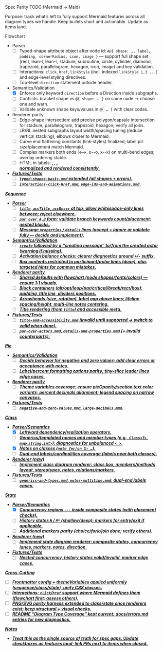 Spec Parity TODO (Mermaid → Maid)

Purpose: track what’s left to fully support Mermaid features across all diagram types we handle. Keep bullets short and actionable. Update as items land.

Flowchart
- Parser
  - [ ] Typed-shape attribute object after node id: `A@{ shape: …, label, padding, cornerRadius, icon, image }` — support full shape set (rect, lean-l, lean-r, stadium, subroutine, circle, cylinder, diamond, trapezoid, parallelogram, hexagon, icon, image) and key validation.
  - [ ] Interactions: `click`, `href`, `linkStyle` (incl. indexed `linkStyle 1,3 ...`) and edge-level styling directives.
  - [ ] Top-level `direction` statement outside header.
- Semantics/Validation
  - [x] Enforce only keyword `direction` before a Direction inside subgraphs.
  - [ ] Conflicts: bracket shape vs `@{ shape: … }` on same node → choose one and warn.
  - [ ] Validate unknown shape keys/values in `@{ … }` with clear codes.
- Renderer parity
  - [ ] Edge–shape intersection: add precise polygon/capsule intersection for stadium, parallelogram, trapezoid, hexagon; verify all joins.
  - [ ] LR/RL nested subgraphs layout width/spacing tuning (reduce vertical stacking); elbows closer to Mermaid.
  - [ ] Curve end flattening constants (link-styles) finalized; label pill size/placement match Mermaid.
  - [ ] Complex markers both ends (<-->, o--o, x--x) on multi-bend edges; overlay ordering stable.
  - [ ] HTML in labels: <b>, <i>, <u>, <br/> normalized and rendered consistently.
- Fixtures/Tests
  - [ ] `typed-shapes-basic.mmd` extended (all shapes + errors).
  - [ ] `interactions-click-href.mmd`, `edge-ids-and-animations.mmd`.

Sequence
- Parser
  - [ ] `title`, `accTitle`, `accDescr` at top; allow whitespace-only lines between; reject elsewhere.
  - [ ] `par over A,B` form; validate branch keywords count/placement; nested blocks.
  - [ ] Message `properties` / `details` lines (accept + ignore or validate fully — decide and implement).
- Semantics/Validation
  - [ ] `create` followed by a “creating message” to/from the created actor (warning if missing).
  - [ ] Activation balance checks; clearer diagnostics around `+`/`-` suffix.
  - [ ] Box contents restricted to participant/actor lines (done), plus targeted hints for common mistakes.
- Renderer parity
  - [ ] Shared defaults with flowchart (node shapes/fonts/colors) — ensure 1:1 visuals.
  - [ ] Block containers (alt/opt/loop/par/critical/break/rect/box): padding, title line, dividers positions.
  - [ ] Arrowheads (size, rotation), label gap above lines; lifeline spacing/height; multi-line notes centering.
  - [ ] Title rendering (from `title`) and accessible meta.
- Fixtures/Tests
  - [ ] `title-and-accessibility.mmd` (invalid until supported → switch to valid when done).
  - [ ] `par-over-actors.mmd`, `details-and-properties.mmd` (+ invalid counterparts).

Pie
- Semantics/Validation
  - [ ] Decide behavior for negative and zero values; add clear errors or acceptance with notes.
  - [ ] Label/percent formatting options parity; tiny-slice leader lines edge cases.
- Renderer parity
  - [ ] Theme variables coverage: ensure pieOpacity/section text color variants; percent decimals alignment; legend spacing on narrow canvases.
- Fixtures/Tests
  - [ ] `negative-and-zero-values.mmd`, `large-decimals.mmd`.

Class
- Parser/Semantics
  - [x] Leftward dependency/realization operators.
  - [ ] Generics/templated names and member types (e.g., `Class<T>`, `map<string,int>`); diagnostics for unbalanced `< >`.
  - [x] Notes on classes (`note for/on X: …`).
  - [ ] Dual-end labels/cardinalities coverage (labels near both classes).
- Renderer (new)
  - [ ] Implement class diagram renderer: class box, members/methods layout, stereotypes, notes, relations/markers.
- Fixtures/Tests
  - [ ] `generics-and-types.mmd`, `notes-multiline.mmd`, dual-end labels cases.

State
- Parser/Semantics
  - [x] Concurrency regions `---` inside composite states (with placement checks).
  - [ ] History states `H` / `H*` (shallow/deep); markers for entry/exit if applicable.
  - [ ] Additional markers parity (choice/fork/join done; verify others).
- Renderer (new)
  - [ ] Implement state diagram renderer: composite states, concurrency lanes, markers, notes, direction.
- Fixtures/Tests
  - [ ] Nested concurrency, history states valid/invalid, marker edge cases.

Cross-Cutting
- [ ] Frontmatter config + themeVariables applied uniformly (sequence/class/state), unify CSS classes.
- [ ] Interactions: `click`/`href` support where Mermaid defines them (flowchart first; assess others).
- [ ] PNG/SVG parity harness extended to class/state once renderers exist; keep structural + visual checks.
- [ ] README “Diagram Type Coverage” kept current; docs/errors.md entries for new diagnostics.

Notes
- Treat this as the single source of truth for spec gaps. Update checkboxes as features land; link PRs next to items when closed.
